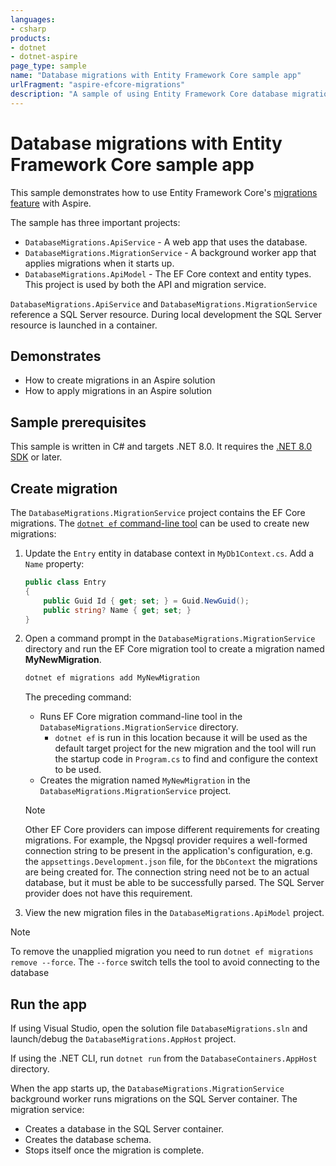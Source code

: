 ```yaml
---
languages:
- csharp
products:
- dotnet
- dotnet-aspire
page_type: sample
name: "Database migrations with Entity Framework Core sample app"
urlFragment: "aspire-efcore-migrations"
description: "A sample of using Entity Framework Core database migrations feature to update a database schema."
---
```


# Database migrations with Entity Framework Core sample app

This sample demonstrates how to use Entity Framework Core's [migrations feature](https://learn.microsoft.com/ef/core/managing-schemas/migrations) with Aspire.

The sample has three important projects:

- `DatabaseMigrations.ApiService` - A web app that uses the database.
- `DatabaseMigrations.MigrationService` - A background worker app that applies migrations when it starts up.
- `DatabaseMigrations.ApiModel` - The EF Core context and entity types. This project is used by both the API and migration service.

`DatabaseMigrations.ApiService` and `DatabaseMigrations.MigrationService` reference a SQL Server resource. During local development the SQL Server resource is launched in a container.

## Demonstrates

- How to create migrations in an Aspire solution
- How to apply migrations in an Aspire solution

## Sample prerequisites

This sample is written in C# and targets .NET 8.0. It requires the [.NET 8.0 SDK](https://dotnet.microsoft.com/download/dotnet/8.0) or later.

## Create migration

The `DatabaseMigrations.MigrationService` project contains the EF Core migrations. The [`dotnet ef` command-line tool](https://learn.microsoft.com/ef/core/managing-schemas/migrations/#install-the-tools) can be used to create new migrations:

1. Update the `Entry` entity in database context in `MyDb1Context.cs`. Add a `Name` property:

    ```cs
    public class Entry
    {
        public Guid Id { get; set; } = Guid.NewGuid();
        public string? Name { get; set; }
    }
    ```

2. Open a command prompt in the `DatabaseMigrations.MigrationService` directory and run the EF Core migration tool to create a migration named **MyNewMigration**.

    ```bash
    dotnet ef migrations add MyNewMigration
    ```

    The preceding command:

      - Runs EF Core migration command-line tool in the `DatabaseMigrations.MigrationService` directory.
        - `dotnet ef` is run in this location because it will be used as the default target project for the new migration and the tool will run the startup code in `Program.cs` to find and configure the context to be used.
      - Creates the migration named `MyNewMigration` in the `DatabaseMigrations.MigrationService` project.

    > [!NOTE]
    > Other EF Core providers can impose different requirements for creating migrations. For example, the Npgsql provider requires a well-formed connection string to be present in the application's configuration, e.g. the `appsettings.Development.json` file, for the `DbContext` the migrations are being created for. The connection string need not be to an actual database, but it must be able to be successfully parsed. The SQL Server provider does not have this requirement.

3. View the new migration files in the `DatabaseMigrations.ApiModel` project.

> [!NOTE]
> To remove the unapplied migration you need to run `dotnet ef migrations remove --force`.  The `--force` switch tells the tool to avoid connecting to the database

## Run the app

If using Visual Studio, open the solution file `DatabaseMigrations.sln` and launch/debug the `DatabaseMigrations.AppHost` project.

If using the .NET CLI, run `dotnet run` from the `DatabaseContainers.AppHost` directory.

When the app starts up, the `DatabaseMigrations.MigrationService` background worker runs migrations on the SQL Server container. The migration service:

- Creates a database in the SQL Server container.
- Creates the database schema.
- Stops itself once the migration is complete.
